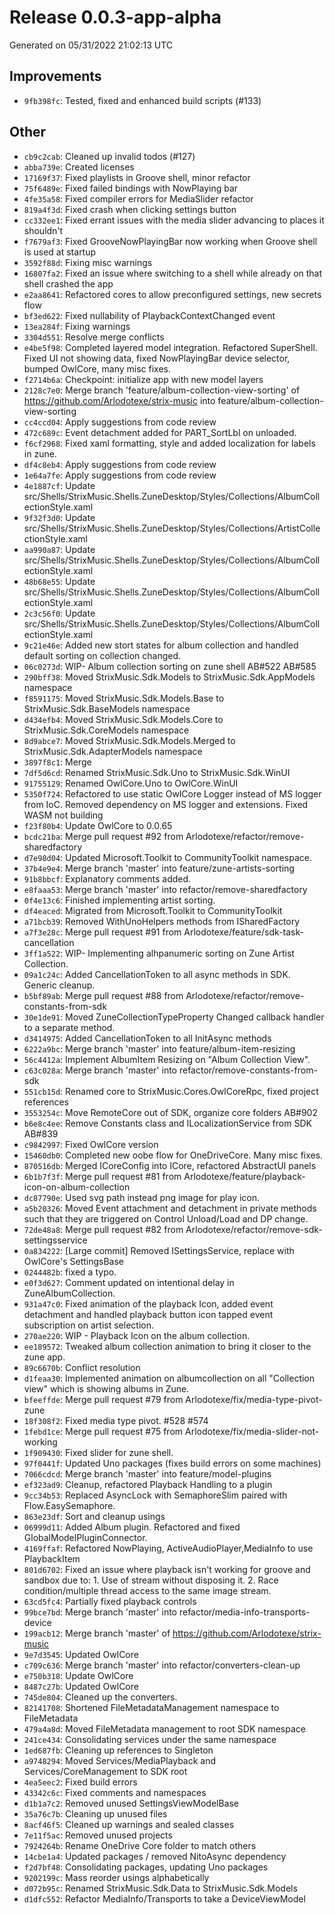 # Release 0.0.3-app-alpha

Generated on 05/31/2022 21:02:13 UTC

## Improvements
 - `9fb398fc`:  Tested, fixed and enhanced build scripts (#133)
## Other
 - `cb9c2cab`: Cleaned up invalid todos (#127)
 - `abba739e`: Created licenses
 - `17169f37`: Fixed playlists in Groove shell, minor refactor
 - `75f6489e`: Fixed failed bindings with NowPlaying bar
 - `4fe35a58`: Fixed compiler errors for MediaSlider refactor
 - `819a4f3d`: Fixed crash when clicking settings button
 - `cc332ee1`: Fixed errant issues with the media slider advancing to places it shouldn't
 - `f7679af3`: Fixed GrooveNowPlayingBar now working when Groove shell is used at startup
 - `3592f88d`: Fixing misc warnings
 - `16807fa2`: Fixed an issue where switching to a shell while already on that shell crashed the app
 - `e2aa8641`: Refactored cores to allow preconfigured settings, new secrets flow
 - `bf3ed622`: Fixed nullability of PlaybackContextChanged event
 - `13ea284f`: Fixing warnings
 - `3304d551`: Resolve merge conflicts
 - `e4be5f98`: Completed layered model integration. Refactored SuperShell. Fixed UI not showing data, fixed NowPlayingBar device selector, bumped OwlCore, many misc fixes.
 - `f2714b6a`: Checkpoint: initialize app with new model layers
 - `2128c7e0`: Merge branch 'feature/album-collection-view-sorting' of https://github.com/Arlodotexe/strix-music into feature/album-collection-view-sorting
 - `cc4ccd04`: Apply suggestions from code review
 - `472c689c`: Event detachment added for PART_SortLbl on unloaded.
 - `f6cf2968`: Fixed xaml formatting, style and added localization for labels in zune.
 - `df4c8eb4`: Apply suggestions from code review
 - `1e64a7fe`: Apply suggestions from code review
 - `4e1887cf`: Update src/Shells/StrixMusic.Shells.ZuneDesktop/Styles/Collections/AlbumCollectionStyle.xaml
 - `9f32f3d0`: Update src/Shells/StrixMusic.Shells.ZuneDesktop/Styles/Collections/ArtistCollectionStyle.xaml
 - `aa990a87`: Update src/Shells/StrixMusic.Shells.ZuneDesktop/Styles/Collections/AlbumCollectionStyle.xaml
 - `48b68e55`: Update src/Shells/StrixMusic.Shells.ZuneDesktop/Styles/Collections/AlbumCollectionStyle.xaml
 - `2c3c56f0`: Update src/Shells/StrixMusic.Shells.ZuneDesktop/Styles/Collections/AlbumCollectionStyle.xaml
 - `9c21e46e`: Added new stort states for album collection and handled default sorting on collection changed.
 - `06c0273d`: WIP- Album collection sorting on zune shell AB#522 AB#585
 - `290bff38`: Moved StrixMusic.Sdk.Models to StrixMusic.Sdk.AppModels namespace
 - `f8591175`: Moved StrixMusic.Sdk.Models.Base to StrixMusic.Sdk.BaseModels namespace
 - `d434efb4`: Moved StrixMusic.Sdk.Models.Core to StrixMusic.Sdk.CoreModels namespace
 - `8d9abce7`: Moved StrixMusic.Sdk.Models.Merged to StrixMusic.Sdk.AdapterModels namespace
 - `3897f8c1`: Merge
 - `7df5d6cd`: Renamed StrixMusic.Sdk.Uno to StrixMusic.Sdk.WinUI
 - `91755129`: Renamed OwlCore.Uno to OwlCore.WinUI
 - `5350f724`: Refactored to use static OwlCore Logger instead of MS logger from IoC. Removed dependency on MS logger and extensions. Fixed WASM not building
 - `f23f80b4`: Update OwlCore to 0.0.65
 - `bcdc21ba`: Merge pull request #92 from Arlodotexe/refactor/remove-sharedfactory
 - `d7e98d04`: Updated Microsoft.Toolkit to CommunityToolkit namespace.
 - `37b4e9e4`: Merge branch 'master' into feature/zune-artists-sorting
 - `91b8bbcf`: Explanatory comments added.
 - `e8faaa53`: Merge branch 'master' into refactor/remove-sharedfactory
 - `0f4e13c6`: Finished implementing artist sorting.
 - `df4eaced`: Migrated from Microsoft.Toolkit to CommunityToolkit
 - `a71bcb39`: Removed WithUnoHelpers methods from ISharedFactory
 - `a7f3e28c`: Merge pull request #91 from Arlodotexe/feature/sdk-task-cancellation
 - `3ff1a522`: WIP-  Implementing alhpanumeric sorting on Zune Artist Collection.
 - `09a1c24c`: Added CancellationToken to all async methods in SDK. Generic cleanup.
 - `b5bf89ab`: Merge pull request #88 from Arlodotexe/refactor/remove-constants-from-sdk
 - `30e1de91`: Moved ZuneCollectionTypeProperty Changed callback handler to a separate method.
 - `d3414975`: Added CancellationToken to all InitAsync methods
 - `6222a9bc`: Merge branch 'master' into feature/album-item-resizing
 - `56c4412a`: Implement AlbumItem Resizing on "Album Collection View".
 - `c63c028a`: Merge branch 'master' into refactor/remove-constants-from-sdk
 - `551cb15d`: Renamed core to StrixMusic.Cores.OwlCoreRpc, fixed project references
 - `3553254c`: Move RemoteCore out of SDK, organize core folders AB#902
 - `b6e8c4ee`: Remove Constants class and ILocalizationService from SDK AB#839
 - `c9842997`: Fixed OwlCore version
 - `15460db0`: Completed new oobe flow for OneDriveCore. Many misc fixes.
 - `870516db`: Merged ICoreConfig into ICore, refactored AbstractUI panels
 - `6b1b7f3f`: Merge pull request #81 from Arlodotexe/feature/playback-icon-on-album-collection
 - `dc87790e`: Used svg path instead png image for play icon.
 - `a5b20326`: Moved Event attachment and detachment in private methods such that they are triggered on Control Unload/Load and DP change.
 - `72de48a8`: Merge pull request #82 from Arlodotexe/refactor/remove-sdk-settingsservice
 - `0a834222`: [Large commit] Removed ISettingsService, replace with OwlCore's SettingsBase
 - `0244482b`: fixed a typo.
 - `e0f3d627`: Comment updated on intentional delay in ZuneAlbumCollection.
 - `931a47c0`: Fixed animation of the playback Icon, added event detachment and handled playback button icon tapped event subscription on artist selection.
 - `270ae220`: WIP - Playback Icon on the album collection.
 - `ee189572`: Tweaked album collection animation to bring it closer to the zune app.
 - `89c6670b`: Conflict resolution
 - `d1feaa30`: Implemented animation on albumcollection on all "Collection view" which is showing albums in Zune.
 - `bfeeffde`: Merge pull request #79 from Arlodotexe/fix/media-type-pivot-zune
 - `18f308f2`: Fixed media type pivot. #528 #574
 - `1febd1ce`: Merge pull request #75 from Arlodotexe/fix/media-slider-not-working
 - `1f909430`: Fixed slider for zune shell.
 - `97f0441f`: Updated Uno packages (fixes build errors on some machines)
 - `7066cdcd`: Merge branch 'master' into feature/model-plugins
 - `ef323ad9`: Cleanup, refactored Playback Handling to a plugin
 - `9cc34b53`: Replaced AsyncLock with SemaphoreSlim paired with Flow.EasySemaphore.
 - `863e23df`: Sort and cleanup usings
 - `06999d11`: Added Album plugin. Refactored and fixed GlobalModelPluginConnector.
 - `4169ffaf`: Refactored NowPlaying, ActiveAudioPlayer,MediaInfo to use PlaybackItem
 - `801d6702`: Fixed an issue where playback isn't working for groove and sandbox due to: 1. Use of stream without disposing it. 2. Race condition/multiple thread access to the same image stream.
 - `63cd5fc4`: Partially fixed playback controls
 - `99bce7bd`: Merge branch 'master' into refactor/media-info-transports-device
 - `199acb12`: Merge branch 'master' of https://github.com/Arlodotexe/strix-music
 - `9e7d3545`: Updated OwlCore
 - `c709c636`: Merge branch 'master' into refactor/converters-clean-up
 - `e750b318`: Update OwlCore
 - `8487c27b`: Updated OwlCore
 - `745de804`: Cleaned up the converters.
 - `82141708`: Shortened FileMetadataManagement namespace to FileMetadata
 - `479a4a8d`: Moved FileMetadata management to root SDK namespace
 - `241ce434`: Consolidating services under the same namespace
 - `1ed687fb`: Cleaning up references to Singleton
 - `a9748294`: Moved Services/MediaPlayback and Services/CoreManagement to SDK root
 - `4ea5eec2`: Fixed build errors
 - `43342c6c`: Fixed comments and namespaces
 - `d1b1a7c2`: Removed unused SettingsViewModelBase
 - `35a76c7b`: Cleaning up unused files
 - `8acf46f5`: Cleaned up warnings and sealed classes
 - `7e11f5ac`: Removed unused projects
 - `7924264b`: Rename OneDrive Core folder to match others
 - `14cbe1a4`: Updated packages / removed NitoAsync dependency
 - `f2d7bf48`: Consolidating packages, updating Uno packages
 - `9202199c`: Mass reorder usings alphabetically
 - `d072b95c`: Renamed StrixMusic.Sdk.Data to StrixMusic.Sdk.Models
 - `d1dfc552`: Refactor MediaInfo/Transports to take a DeviceViewModel
